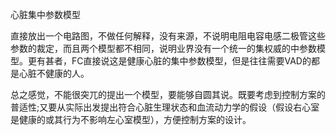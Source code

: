 心脏集中参数模型

直接放出一个电路图，不做任何解释，没有来源，不说明电阻电容电感二极管这些参数的裁定，而且两个模型都不相同，说明业界没有一个统一的集权威的中参数模型。更有甚者，FC直接说这是健康心脏的集中参数模型，但是往往需要VAD的都是心脏不健康的人。

总之感觉，不能很突兀的提出一个模型，要能够自圆其说。既要考虑到控制方案的普适性;又要从实际出发提出符合心脏生理状态和血流动力学的假设（假设右心室是健康的或其行为不影响左心室模型），方便控制方案的设计。